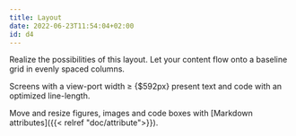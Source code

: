```yaml
---
title: Layout
date: 2022-06-23T11:54:04+02:00
id: d4
---
```


Realize the possibilities of this layout. Let your content flow onto a baseline grid in evenly spaced columns.

Screens with a view-port width &ge; {$592px} present text and code with an optimized line-length.  

Move and resize figures, images and code boxes with [Markdown attributes]({{< relref "doc/attribute">}}).
